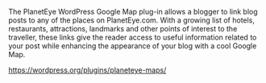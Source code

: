 The PlanetEye WordPress Google Map plug-in allows a blogger to link blog posts to any of the places on PlanetEye.com. With a growing list of hotels, restaurants, attractions, landmarks and other points of interest to the traveller, these links give the reader access to useful information related to your post while enhancing the appearance of your blog with a cool Google Map.

https://wordpress.org/plugins/planeteye-maps/
